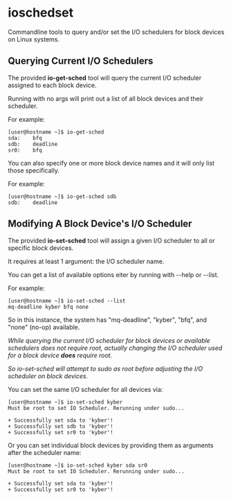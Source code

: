 ioschedset
==========

Commandline tools to query and/or set the I/O schedulers for block devices on Linux systems.


Querying Current I/O Schedulers
-------------------------------

The provided **io-get-sched** tool will query the current I/O scheduler assigned to each block device.

Running with no args will print out a list of all block devices and their scheduler.

For example:


	[user@hostname ~]$ io-get-sched 
	sda:	bfq
	sdb:	deadline
	sr0:	bfq


You can also specify one or more block device names and it will only list those specifically.

For example:

	[user@hostname ~]$ io-get-sched sdb
	sdb:	deadline


Modifying A Block Device's I/O Scheduler
----------------------------------------

The provided **io-set-sched** tool will assign a given I/O scheduler to all or specific block devices.

It requires at least 1 argument: the I/O scheduler name.

You can get a list of available options eiter by running with \-\-help or \-\-list.

For example:

	[user@hostname ~]$ io-set-sched --list
	mq-deadline kyber bfq none

So in this instance, the system has "mq-deadline", "kyber", "bfq", and "none" (no-op) available.

*While querying the current I/O scheduler for block devices or available schedulers does not require root, actually changing the I/O scheduler used for a block device **does** require root.*

*So io-set-sched will attempt to sudo as root before adjusting the I/O scheduler on block devices.*


You can set the same I/O scheduler for all devices via:

	[user@hostname ~]$ io-set-sched kyber
	Must be root to set IO Scheduler. Rerunning under sudo...
	
	+ Successfully set sda to 'kyber'!
	+ Successfully set sdb to 'kyber'!
	+ Successfully set sr0 to 'kyber'!


Or you can set individual block devices by providing them as arguments after the scheduler name:

	[user@hostname ~]$ io-set-sched kyber sda sr0
	Must be root to set IO Scheduler. Rerunning under sudo...
	
	+ Successfully set sda to 'kyber'!
	+ Successfully set sr0 to 'kyber'!

